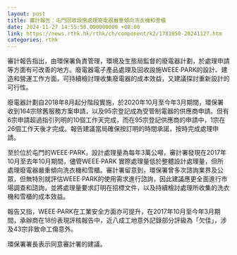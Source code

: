 ```yaml
---
layout: post
title: 審計報告：屯門回收設施處理廢電器嚴重傾向洗衣機和雪櫃
date: 2024-11-27 14:55:58.000000000 +08:00
link: https://news.rthk.hk/rthk/ch/component/k2/1781050-20241127.htm
categories: rthk
---
```


審計報告指出，由環保署負責管理，環境及生態局監督的廢電器計劃，於處理申請等方面有可改善的地方。廢電器電子產品處理及回收設施WEEE·PARK的設計、建造和營運工作方面，可持續檢討理收集廢電器的成本效益，又建議探討重新設計的可行性。

廢電器計劃自2018年8月起分階段實施，於2020年10月至今年3月期間，環保署收到164宗除舊服務方案申請，以及95宗登記成為受管制電器的供應商申請。但有6宗申請超過指引列明的10個工作天完成，而在95宗登記供應商的申請中，1宗在26個工作天後才完成。報告建議當局確保按訂明的時間承諾，按時完成處理申請。

至於位於屯門的WEEE·PARK，設計處理量為每年3萬公噸，審計署發現在2017年10月至去年10月期間，儘管WEEE·PARK 實際處理量低於整體設計處理量，但所處理廢電器嚴重傾向洗衣機和雪櫃。審計署留意到，環保署曾多次諮詢業界及公眾，但無特別就評估WEEE·PARK的使用需求進行諮詢，因此建議應更全面進行市場調查和諮詢，並將處理量要求訂明在招標文件，以及持續檢討處理所收集的洗衣機和雪櫃的成本效益。

報告又指，WEEE·PARK在工業安全方面亦可提升，在2017年10月至今年3月期間，承辦商在18份表現評核報告中，近八成工地意外記錄部分評級為「欠佳」，涉及43宗非致命工傷意外。

環保署署長表示同意審計署的建議。
